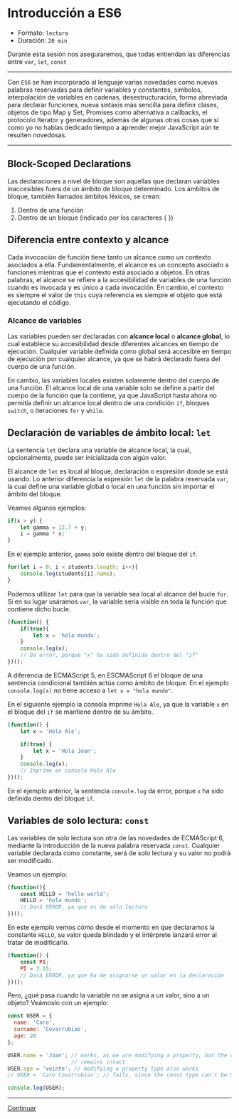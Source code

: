 # Introducción a ES6

* Formato: `lectura`
* Duración: `20 min`

Durante esta sesión nos aseguraremos, que todas entiendan las diferencias entre `var`, `let`, `const`

***

Con `ES6` se han incorporado al lenguaje varias novedades como nuevas palabras reservadas para definir variables y constantes, símbolos, interpolación de variables en cadenas, desestructuración, forma abreviada para declarar funciones, nueva sintaxis más sencilla para definir clases, objetos de tipo Map y Set, Promises como alternativa a callbacks, el protocolo Iterator y generadores, además de algunas otras cosas que si como yo no habías dedicado tiempo a aprender mejor JavaScript aún te resulten novedosas.


***

## Block-Scoped Declarations

Las declaraciones a nivel de bloque son aquellas que declaran variables
inaccesibles fuera de un ámbito de bloque determinado. Los ámbitos de bloque,
también llamados ámbitos léxicos, se crean:

1. Dentro de una función
2. Dentro de un bloque (indicado por los caracteres { })

## Diferencia entre contexto y alcance

Cada invocación de función tiene tanto un alcance como un contexto asociados a
ella. Fundamentalmente, el alcance es un concepto asociado a funciones mientras
que el contexto está asociado a objetos. En otras palabras, el alcance se
refiere a la accesibilidad de variables de una función cuando es invocada y es
único a cada invocación. En cambio, el contexto es siempre el valor de `this`
cuya referencia es siempre el objeto que está ejecutando el código.

### Alcance de variables

Las variables pueden ser declaradas con **alcance local** o **alcance global**,
lo cual establece su accesibilidad desde diferentes alcances en tiempo de
ejecución. Cualquier variable definida como global será accesible en tiempo de
ejecución por cualquier alcance, ya que se habrá declarado fuera del cuerpo de
una función.

En cambio, las variables locales existen solamente dentro del cuerpo de una
función. El alcance local de una variable solo se define a partir del cuerpo de
la función que la contiene, ya que JavaScript hasta ahora no permitía definir un
alcance local dentro de una condición `if`, bloques `switch`, o iteraciones
`for` y `while`.

## Declaración de variables de ámbito local: `let`

La sentencia `let` declara una variable de alcance local, la cual,
opcionalmente, puede ser inicializada con algún valor.

El alcance de `let` es local al bloque, declaración o expresión donde se está
usando. Lo anterior diferencia la expresión `let` de la palabra reservada `var`,
la cual define una variable global o local en una función sin importar el ámbito
del bloque.

Veamos algunos ejemplos:

```javascript
if(x > y) {
    let gamma = 12.7 + y;
    i = gamma * x;
}
```

En el ejemplo anterior, `gamma` solo existe dentro del bloque del `if`.

```javascript
for(let i = 0; i < students.length; i++){
    console.log(students[i].name);
}
```

Podemos utilizar `let` para que la variable sea local al alcance del bucle
`for`. Si en su lugar usáramos `var`, la variable sería visible en toda la
función que contiene dicho bucle.

```javascript
(function() {
    if(true){
        let x = 'hola mundo';
    }
    console.log(x);
    // Da error, porque "x" ha sido definida dentro del "if"
})();
```

A diferencia de ECMAScript 5, en ESCMAScript 6 el bloque de una sentencia
condicional también actúa como ámbito de bloque. En el ejemplo `console.log(x)`
no tiene acceso a `let x = "hola mundo"`.

En el siguiente ejemplo la consola imprime `Hola Ale`, ya que la variable `x` en
el bloque del `if` se mantiene dentro de su ámbito.

```javascript
(function() {
    let x = 'Hola Ale';

    if(true) {
        let x = 'Hola Joan';
    }
    console.log(x);
    // Imprime en consola Hola Ale
})();
```

En el ejemplo anterior, la sentencia `console.log` da error, porque `x` ha sido
definida dentro del bloque `if`.

## Variables de solo lectura: `const`

Las variables de solo lectura son otra de las novedades de ECMAScript 6,
mediante la introducción de la nueva palabra reservada `const`. Cualquier
variable declarada como constante, será de solo lectura y su valor no podrá ser
modificado.

Veamos un ejemplo:

```javascript
(function(){
    const HELLO = 'hello world';
    HELLO = 'hola mundo';
    // Dará ERROR, ya que es de sólo lectura
})();
```

En este ejemplo vemos cómo desde el momento en que declaramos la constante
`HELLO`, su valor queda blindado y el intérprete lanzará error al tratar de
modificarlo.

```javascript
(function() {
    const PI;
    PI = 3.15;
    // Dará ERROR, ya que ha de asignarse un valor en la declaración
})();
```

Pero, ¿qué pasa cuando la variable no se asigna a un valor, sino a un objeto?
Veámoslo con un ejemplo:

```javascript
const USER = {
  name: 'Caro',
  surname: 'Covarrubias',
  age: 20
};

USER.name = 'Joan'; // works, as we are modifying a property, but the object
                    // remains intact
USER.age = 'veinte'; // modifying a property type also works
// USER = 'Caro Covarrubias'; // fails, since the const type can't be modified

console.log(USER);
```

***

[Continuar](02-template-strings.md)
